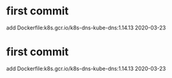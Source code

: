 # first commit
add Dockerfile:k8s.gcr.io/k8s-dns-kube-dns:1.14.13 2020-03-23
# first commit
add Dockerfile:k8s.gcr.io/k8s-dns-kube-dns:1.14.13 2020-03-23
